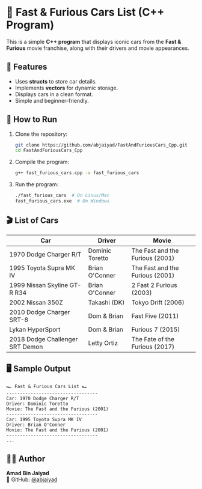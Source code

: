 # 🚗 Fast & Furious Cars List (C++ Program)

This is a simple **C++ program** that displays iconic cars from the **Fast & Furious** movie franchise, along with their drivers and movie appearances.

## 📌 Features
- Uses **structs** to store car details.
- Implements **vectors** for dynamic storage.
- Displays cars in a clean format.
- Simple and beginner-friendly.

## 🚀 How to Run
1. Clone the repository:
   ```sh
   git clone https://github.com/abjaiyad/FastAndFuriousCars_Cpp.git
   cd FastAndFuriousCars_Cpp
   ```
2. Compile the program:
   ```sh
   g++ fast_furious_cars.cpp -o fast_furious_cars
   ```
3. Run the program:
   ```sh
   ./fast_furious_cars  # On Linux/Mac
   fast_furious_cars.exe  # On Windows
   ```

## 🎬 List of Cars
| **Car** | **Driver** | **Movie** |
|---------|-----------|-----------|
| 1970 Dodge Charger R/T | Dominic Toretto | The Fast and the Furious (2001) |
| 1995 Toyota Supra MK IV | Brian O'Conner | The Fast and the Furious (2001) |
| 1999 Nissan Skyline GT-R R34 | Brian O'Conner | 2 Fast 2 Furious (2003) |
| 2002 Nissan 350Z | Takashi (DK) | Tokyo Drift (2006) |
| 2010 Dodge Charger SRT-8 | Dom & Brian | Fast Five (2011) |
| Lykan HyperSport | Dom & Brian | Furious 7 (2015) |
| 2018 Dodge Challenger SRT Demon | Letty Ortiz | The Fate of the Furious (2017) |

## 🖥️ Sample Output
```
🏎️ Fast & Furious Cars List 🏎️
----------------------------------
Car: 1970 Dodge Charger R/T
Driver: Dominic Toretto
Movie: The Fast and the Furious (2001)
----------------------------------
Car: 1995 Toyota Supra MK IV
Driver: Brian O'Conner
Movie: The Fast and the Furious (2001)
----------------------------------
...
```

## 👨‍💻 Author
**Amad Bin Jaiyad**  
📌 GitHub: [@abjaiyad](https://github.com/abjaiyad)
